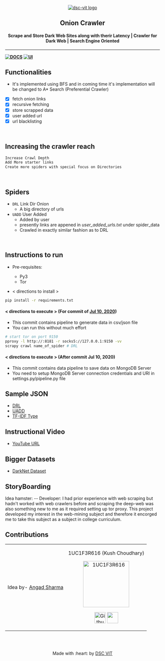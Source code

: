 <!-- By Jugal Bhatt - DSC - VIT -->

<p align="center">
<a href="https://dscvit.com">
	<img src="https://user-images.githubusercontent.com/41824020/92394292-e88c5a00-f13e-11ea-94f1-16a6fb4c07d9.png" alt="dsc-vit logo"/>
</a>
	<h2 align="center"> Onion Crawler </h2>
	<h4 align="center"> Scrape and Store Dark Web Sites along with therir Latency | Crawler for Dark Web | Search Engine Oriented <h4>
</p>

---
[![DOCS](https://img.shields.io/badge/Documentation-see%20docs-green?style=flat-square&logo=appveyor)](https://documenter.getpostman.com/view/9118595/TVCiUS16) 
  [![UI ](https://img.shields.io/badge/User%20Interface-Link%20to%20UI-orange?style=flat-square&logo=appveyor)](INSERT_UI_LINK_HERE)


## Functionalities
- It's implemented using BFS and in coming time it's implementation will be changed to A* Search (Preferential Crawler)
<!-- [x] Crawls the darknet and looks for new hidden service-->
- [x] fetch onion links
- [x] recursive fetching
- [x] store scrapped data
- [x] user added url
- [x] url blacklisting

<br>

## Increasing the crawler reach
```txt
Increase Crawl Depth
Add More starter links
Create more spiders with special focus on Directories
```

<br>

## Spiders
- `DRL` Link Dir Onion
	- A big directory of urls
- `UADD` User Added
	- Added by user
	- presently links are appened in _user_added_urls.txt_ under spider_data
	- Crawled in exactly similar fashion as to DRL

	
<br>


## Instructions to run 

* Pre-requisites:
	-  Py3
	-  Tor

* < directions to install > 
```bash
pip install -r requirements.txt
```

#### < directions to execute > (For commit of [Jul 10, 2020](https://github.com/1UC1F3R616/onion-crawler/commit/75b0cbdabc4b2591e6c75ccf08a9fc127e7a4967))
- This commit contains pipeline to generate data in csv/json file
- You can run this without much effort

```bash
# start tor on port 9150
pproxy -l http://:8181 -r socks5://127.0.0.1:9150 -vv
scrapy crawl name_of_spider # DRL
```

#### < directions to execute > (After commit Jul 10, 2020)
- This commit contains data pipeline to save data on MongoDB Server
- You need to setup MongoDB Server connection credentials and URI in settings.py/pipeline.py file

## Sample JSON
- [DRL](https://github.com/1UC1F3R616/onion-crawler/blob/master/dark_web_scraping/scraped_data_DRL_2020-07-02T00-58-53.json)
- [UADD](https://github.com/1UC1F3R616/onion-crawler/blob/master/dark_web_scraping/scraped_data_UADD_2020-07-02T08-06-50.json)
- [TF-IDF Type](https://github.com/1UC1F3R616/onion-crawler/blob/master/dark_web_scraping/scraped_data.json)

## Instructional Video
- [YouTube URL](https://www.youtube.com/watch?v=AGe3Mh91pNA)

## Bigger Datasets
- [DarkNet Dataset](https://1uc1f3r616.github.io/Dark-Net-Websites-Dataset/)

## StoryBoarding
Idea hamster: --
Developer: I had prior experience with web scraping but hadn't worked with web crawlers before and scraping the deep-web was also something new to me as it required setting up tor proxy. This project developed my interest in the web-mining subject and therefore it encorged me to take this subject as a subject in college curriculum. 

## Contributions

<table>
<tr align="center">

<td>
	
Idea by- [Angad Sharma](https://github.com/L04DB4L4NC3R)

<td>

1UC1F3R616 (Kush Choudhary)

<p align="center">
<img src = "https://miro.medium.com/fit/c/160/160/2*_T9qFh8Bg-Mc6UX8JAMtvg.jpeg" width="150" height="150" alt="1UC1F3R616">
</p>
<p align="center">
<a href = "https://github.com/1UC1F3R616"><img src = "http://www.iconninja.com/files/241/825/211/round-collaboration-social-github-code-circle-network-icon.svg" width="36" height = "36" alt="Github of Kush Choudhary aka 1UC1F3R616"/></a>
<a href = "https://www.linkedin.com/in/kush-choudhary-567b38169/">
<img src = "http://www.iconninja.com/files/863/607/751/network-linkedin-social-connection-circular-circle-media-icon.svg" width="36" height="36"/>
</a>
</p>
</td>

</tr>
  </table>

<br>
<br>

<p align="center">
	Made with :heart: by <a href="https://dscvit.com">DSC VIT</a>
</p>

